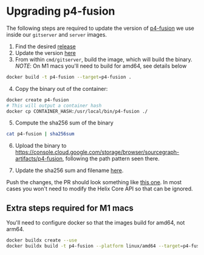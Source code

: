 # Upgrading p4-fusion

The following steps are required to update the version of [p4-fusion](https://github.com/salesforce/p4-fusion) we use inside our `gitserver` and `server` images.

1. Find the desired [release](https://github.com/salesforce/p4-fusion/releases)
2. Update the version [here](https://sourcegraph.com/github.com/sourcegraph/sourcegraph@a7d2e70a89294ef57f23681df1e12c94b9ad5bac/-/blob/cmd/gitserver/p4-fusion-install-alpine.sh?L41)
3. From within `cmd/gitserver`, build the image, which will build the binary. _NOTE_: On M1 macs you'll need to build for amd64, see details below

```sh
docker build -t p4-fusion --target=p4-fusion .
```

4. Copy the binary out of the container:

```sh
docker create p4-fusion
# This will output a container hash
docker cp CONTAINER_HASH:/usr/local/bin/p4-fusion ./
```

5. Compute the sha256 sum of the binary

```sh
cat p4-fusion | sha256sum
```

6. Upload the binary to https://console.cloud.google.com/storage/browser/sourcegraph-artifacts/p4-fusion, following the path pattern seen there.

7. Update the sha256 sum and filename [here](https://sourcegraph.com/github.com/sourcegraph/sourcegraph@a7d2e70a89294ef57f23681df1e12c94b9ad5bac/-/blob/cmd/gitserver/p4-fusion-install-alpine.sh?L52).

Push the changes, the PR should look something like [this one](https://github.com/sourcegraph/sourcegraph/pull/36156). In most cases you won't need to modify the Helix Core API so that can be ignored.

## Extra steps required for M1 macs

You'll need to configure docker so that the images build for amd64, not arm64.

```sh
docker buildx create --use
docker buildx build -t p4-fusion --platform linux/amd64 --target=p4-fusion .
```

